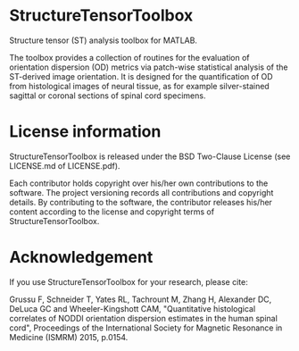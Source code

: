 # StructureTensorToolbox
Structure tensor (ST) analysis toolbox for MATLAB.

The toolbox provides a collection of routines for the evaluation of orientation dispersion (OD) metrics via patch-wise statistical analysis of the ST-derived image orientation.
It is designed for the quantification of OD from histological images of neural tissue, as for example silver-stained sagittal or coronal sections of spinal cord specimens. 

# License information 
StructureTensorToolbox is released under the BSD Two-Clause License (see LICENSE.md of LICENSE.pdf).

Each contributor holds copyright over his/her own contributions to the software. The project versioning records all contributions and copyright details. 
By contributing to the software, the contributor releases his/her content according to the license and copyright terms of StructureTensorToolbox.

# Acknowledgement
If you use StructureTensorToolbox for your research, please cite:

Grussu F,  Schneider T,  Yates RL,  Tachrount M,  Zhang H,  Alexander DC, DeLuca GC and Wheeler-Kingshott CAM, "Quantitative histological correlates of NODDI orientation dispersion estimates in the human spinal cord", Proceedings of the International Society for Magnetic Resonance in Medicine (ISMRM) 2015, p.0154.
